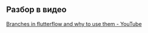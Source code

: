 ## Разбор в видео
[Branches in flutterflow and why to use them - YouTube](https://www.youtube.com/watch?v=mOyuJudDMEE)
